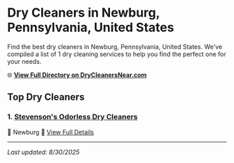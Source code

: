 # Dry Cleaners in Newburg, Pennsylvania, United States

Find the best dry cleaners in Newburg, Pennsylvania, United States. We've compiled a list of 1 dry cleaning services to help you find the perfect one for your needs.

🌐 **[View Full Directory on DryCleanersNear.com](https://drycleanersnear.com/city/US/Pennsylvania/Newburg)**

## Top Dry Cleaners

### 1. [Stevenson's Odorless Dry Cleaners](https://drycleanersnear.com/dryCleaner/6886d9a7c1603fb16966f850/stevenson-s-odorless-dry-cleaners)
📍 Newburg
🔗 [View Full Details](https://drycleanersnear.com/dryCleaner/6886d9a7c1603fb16966f850/stevenson-s-odorless-dry-cleaners)


---

*Last updated: 8/30/2025*
